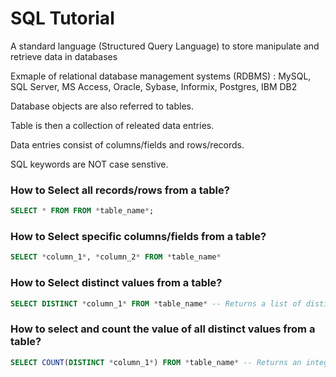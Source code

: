 # SQL Tutorial

A standard language (Structured Query Language) to store manipulate and retrieve data in databases

Exmaple of relational database management systems (RDBMS) : MySQL, SQL Server, MS Access, Oracle, Sybase, Informix, Postgres, IBM DB2

Database objects are also referred to tables.

Table is then a collection of releated data entries.

Data entries consist of columns/fields and rows/records.

SQL keywords are NOT case senstive.

### How to Select all records/rows from a table?

```sql
SELECT * FROM FROM *table_name*;
```

### How to Select specific columns/fields from a table?

```sql
SELECT *column_1*, *column_2* FROM *table_name*
```

### How to Select distinct values from a table?

```sql
SELECT DISTINCT *column_1* FROM *table_name* -- Returns a list of distinct values
```

### How to select and count the value of all distinct values from a table?

```sql
SELECT COUNT(DISTINCT *column_1*) FROM *table_name* -- Returns an integer value
```

